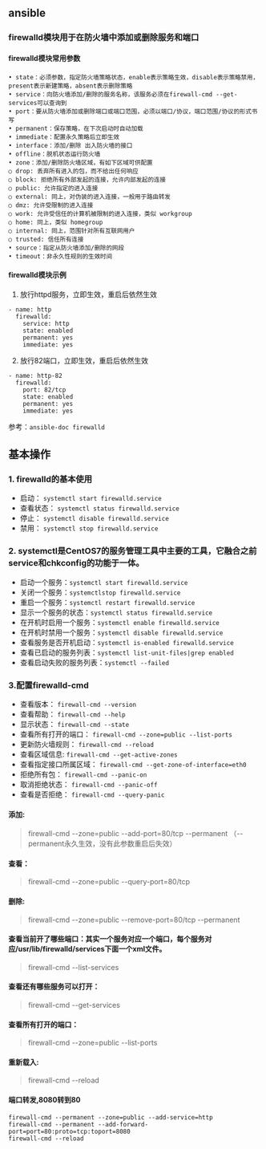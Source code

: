 ## ansible
### firewalld模块用于在防火墙中添加或删除服务和端口
#### firewalld模块常用参数
```
• state：必须参数，指定防火墙策略状态，enable表示策略生效，disable表示策略禁用，present表示新建策略，absent表示删除策略
• service：向防火墙添加/删除的服务名称，该服务必须在firewall-cmd --get-services可以查询到
• port：要从防火墙添加或删除端口或端口范围，必须以端口/协议，端口范围/协议的形式书写
• permanent：保存策略，在下次启动时自动加载
• immediate：配置永久策略后立即生效
• interface：添加/删除 出入防火墙的接口
• offline：脱机状态运行防火墙
• zone：添加/删除防火墙区域，有如下区域可供配置
○ drop: 丢弃所有进入的包，而不给出任何响应
○ block: 拒绝所有外部发起的连接，允许内部发起的连接
○ public: 允许指定的进入连接
○ external: 同上，对伪装的进入连接，一般用于路由转发
○ dmz: 允许受限制的进入连接
○ work: 允许受信任的计算机被限制的进入连接，类似 workgroup
○ home: 同上，类似 homegroup
○ internal: 同上，范围针对所有互联网用户
○ trusted: 信任所有连接
• source：指定从防火墙添加/删除的网段
• timeout：非永久性规则的生效时间
```
#### firewalld模块示例
1. 放行httpd服务，立即生效，重启后依然生效
```
- name: http
  firewalld:
    service: http
    state: enabled
    permanent: yes
    immediate: yes
```
2. 放行82端口，立即生效，重启后依然生效
```
- name: http-82
  firewalld:
    port: 82/tcp
    state: enabled
    permanent: yes
    immediate: yes
```
参考：`ansible-doc firewalld`


## 基本操作

### 1. firewalld的基本使用

* 启动： `systemctl start firewalld.service`
* 查看状态： `systemctl status firewalld.service`
* 停止： `systemctl disable firewalld.service`
* 禁用： `systemctl stop firewalld.service`

### 2. systemctl是CentOS7的服务管理工具中主要的工具，它融合之前service和chkconfig的功能于一体。

* 启动一个服务：`systemctl start firewalld.service`
* 关闭一个服务：`systemctlstop firewalld.service`
* 重启一个服务：`systemctl restart firewalld.service`
* 显示一个服务的状态：`systemctl status firewalld.service`
* 在开机时启用一个服务：`systemctl enable firewalld.service`
* 在开机时禁用一个服务：`systemctl disable firewalld.service`
* 查看服务是否开机启动：`systemctl is-enabled firewalld.service`
* 查看已启动的服务列表：`systemctl list-unit-files|grep enabled`
* 查看启动失败的服务列表：`systemctl --failed`

### 3.配置firewalld-cmd

* 查看版本：         `firewall-cmd --version`
* 查看帮助：         `firewall-cmd --help`
* 显示状态：         `firewall-cmd --state`
* 查看所有打开的端口： `firewall-cmd --zone=public --list-ports`
* 更新防火墙规则：     `firewall-cmd --reload`
* 查看区域信息:        `firewall-cmd --get-active-zones`
* 查看指定接口所属区域： `firewall-cmd --get-zone-of-interface=eth0`
* 拒绝所有包：         `firewall-cmd --panic-on`
* 取消拒绝状态：        `firewall-cmd --panic-off`
* 查看是否拒绝：         `firewall-cmd --query-panic`

#### 添加:   
> firewall-cmd --zone=public --add-port=80/tcp --permanent   （--permanent永久生效，没有此参数重启后失效）  

#### 查看：
> firewall-cmd --zone=public --query-port=80/tcp

#### 删除:   
> firewall-cmd --zone=public --remove-port=80/tcp --permanent  

#### 查看当前开了哪些端口：其实一个服务对应一个端口，每个服务对应/usr/lib/firewalld/services下面一个xml文件。   
> firewall-cmd --list-services

#### 查看还有哪些服务可以打开：  
> firewall-cmd --get-services

#### 查看所有打开的端口：   
> firewall-cmd --zone=public --list-ports

#### 重新载入:
> firewall-cmd --reload

#### 端口转发,8080转到80
```
firewall-cmd --permanent --zone=public --add-service=http
firewall-cmd --permanent --add-forward-port=port=80:proto=tcp:toport=8080
firewall-cmd --reload
```